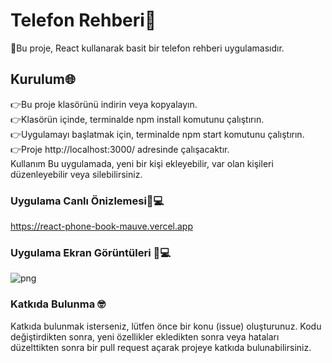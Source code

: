 # Telefon Rehberi📲

🚀Bu proje, React kullanarak basit bir telefon rehberi uygulamasıdır.

## Kurulum🌐
👉Bu proje klasörünü indirin veya kopyalayın.<br>
👉Klasörün içinde, terminalde npm install komutunu çalıştırın.<br>
👉Uygulamayı başlatmak için, terminalde npm start komutunu çalıştırın.<br>
👉Proje http://localhost:3000/ adresinde çalışacaktır.<br>
Kullanım
Bu uygulamada, yeni bir kişi ekleyebilir, var olan kişileri düzenleyebilir veya silebilirsiniz.

### Uygulama Canlı Önizlemesi🏻‍💻

https://react-phone-book-mauve.vercel.app

### Uygulama Ekran Görüntüleri 🏻‍💻
![png](https://user-images.githubusercontent.com/67739721/230801503-1be63dca-3a29-4906-8338-b9e28ab790b7.png)


### Katkıda Bulunma 🤓

Katkıda bulunmak isterseniz, lütfen önce bir konu (issue) oluşturunuz. Kodu değiştirdikten sonra, yeni özellikler ekledikten sonra veya hataları düzelttikten sonra bir pull request açarak projeye katkıda bulunabilirsiniz.







